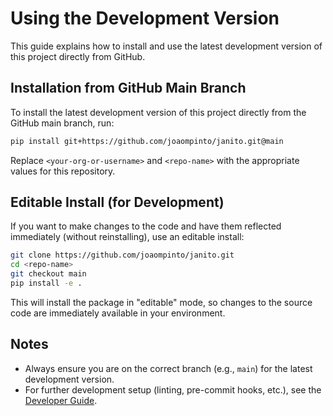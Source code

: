 # Using the Development Version

This guide explains how to install and use the latest development version of this project directly from GitHub.

## Installation from GitHub Main Branch

To install the latest development version of this project directly from the GitHub main branch, run:

```bash
pip install git+https://github.com/joaompinto/janito.git@main
```

Replace `<your-org-or-username>` and `<repo-name>` with the appropriate values for this repository.

## Editable Install (for Development)

If you want to make changes to the code and have them reflected immediately (without reinstalling), use an editable install:

```bash
git clone https://github.com/joaompinto/janito.git
cd <repo-name>
git checkout main
pip install -e .
```

This will install the package in "editable" mode, so changes to the source code are immediately available in your environment.

## Notes

- Always ensure you are on the correct branch (e.g., `main`) for the latest development version.
- For further development setup (linting, pre-commit hooks, etc.), see the [Developer Guide](../meta/README_DEV.md).
